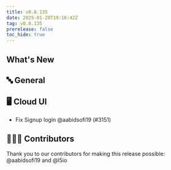 ```yaml
---
title: v0.8.135
date: 2025-01-28T19:16:42Z
tag: v0.8.135
prerelease: false
toc_hide: true
---
```


## What's New
## 🔤 General
## 🖥 Cloud UI

- Fix Signup login @aabidsofi19 (#3151)

## 👨🏽‍💻 Contributors

Thank you to our contributors for making this release possible:
@aabidsofi19 and @l5io


